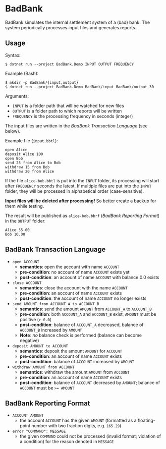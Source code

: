 # BadBank

BadBank simulates the internal settlement system of a (bad) bank. The system periodically processes input files and generates reports.

## Usage

Syntax:

    $ dotnet run --project BadBank.Demo INPUT OUTPUT FREQUENCY

Example (Bash):

    $ mkdir -p BadBank/{input,output}
    $ dotnet run --project BadBank.Demo BadBank/input BadBank/output 30

Arguments:

- `INPUT` is a folder path that will be watched for new files
- `OUTPUT` is a folder path to which reports will be written
- `FREQUENCY` is the processing frequency in seconds (integer)

The input files are written in the _BadBank Transaction Language_ (see below).

Example file (`input.bbtl`):

    open Alice
    deposit Alice 100
    open Bob
    send 25 from Alice to Bob
    withdraw 15 from Bob
    withdraw 20 from Alice

If the file `alice-bob.bbtl` is put into the `INPUT` folder, its processing will start after `FREQUENCY` seconds the latest. If multiple files are put into the `INPUT` folder, they will be processed in alphabetical order (case-sensitive).

**Input files will be deleted after processing!** So better create a backup for them while testing.

The result will be published as `alice-bob.bbrf` (_BadBank Reporting Format_) in the `OUTPUT` folder:

    Alice 55.00
    Bob 10.00

## BadBank Transaction Language

- `open ACCOUNT`
    - **semantics**: open the account with name `ACCOUNT`
    - **pre-condition**: no account of name `ACCOUNT` exists yet
    - **post-condition**: an account of name `ACCOUNT` with balance 0.0 exists
- `close ACCOUNT`
    - **semantics**: close the account with the name `ACCOUNT`
    - **pre-condition**: an account of name `ACCOUNT` exists
    - **post-condition**: the account of name `ACCOUNT` no longer exists
- `send AMOUNT from ACCOUNT_A to ACCOUNT_B`
    - **semantics**: send the amount `AMOUNT` from `ACCOUNT_A` to `ACCOUNT_B`
    - **pre-condition**: both `ACCOUNT_A` and `ACCOUNT_B` exist; `AMOUNT` must be positive (`> 0.0`)
    - **post-condition**: balance of `ACCOUNT_A` decreased, balance of `ACCOUNT_B` increased by `AMOUNT`
    - **Note**: _no_ balance check is performed (balance can become negative)
- `deposit AMOUNT to ACCOUNT`
    - **semantics**: deposit the amount `AMOUNT` for `ACCOUNT`
    - **pre-condition**: an account of name `ACCOUNT` exists
    - **post-condition**: balance of `ACCOUNT` increased by `AMOUNT`
- `withdraw AMOUNT from ACCOUNT`
    - **semantics**: withdraw the amount `AMOUNT` from `ACCOUNT`
    - **pre-condition**: an account of name `ACCOUNT` exists
    - **post-condition**: balance of `ACCOUNT` decreased by `AMOUNT`; balance of `ACCOUNT` must be `>= AMOUNT`

## BadBank Reporting Format

- `ACCOUNT AMOUNT`
    - the account `ACCOUNT` has the given `AMOUNT` (formatted as a floating-point number with two fraction digits, e.g. `165.29`)
- `error "COMMAND": MESSAGE`
    - the given `COMMAND` could not be processed (invalid format; violation of a condition) for the reason denoted in `MESSAGE`